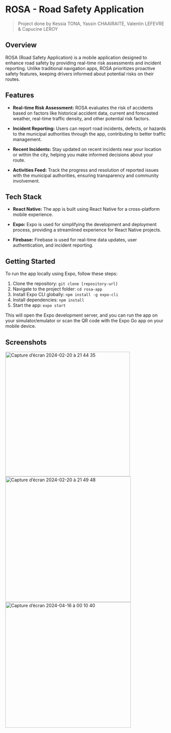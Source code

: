 # ROSA - Road Safety Application
> Project done by Kessia TONA, Yassin CHAAIRAITE, Valentin LEFEVRE & Capucine LEROY

## Overview

ROSA (Road Safety Application) is a mobile application designed to enhance road safety by providing real-time risk assessments and incident reporting. Unlike traditional navigation apps, ROSA prioritizes proactive safety features, keeping drivers informed about potential risks on their routes.

## Features

- **Real-time Risk Assessment:** ROSA evaluates the risk of accidents based on factors like historical accident data, current and forecasted weather, real-time traffic density, and other potential risk factors.

- **Incident Reporting:** Users can report road incidents, defects, or hazards to the municipal authorities through the app, contributing to better traffic management.

- **Recent Incidents:** Stay updated on recent incidents near your location or within the city, helping you make informed decisions about your route.

- **Activities Feed:** Track the progress and resolution of reported issues with the municipal authorities, ensuring transparency and community involvement.

## Tech Stack

- **React Native:** The app is built using React Native for a cross-platform mobile experience.

- **Expo:** Expo is used for simplifying the development and deployment process, providing a streamlined experience for React Native projects.

- **Firebase:** Firebase is used for real-time data updates, user authentication, and incident reporting.

## Getting Started

To run the app locally using Expo, follow these steps:

1. Clone the repository: `git clone [repository-url]`
2. Navigate to the project folder: `cd rosa-app`
3. Install Expo CLI globally: `npm install -g expo-cli`
4. Install dependencies: `npm install`
5. Start the app: `expo start`

This will open the Expo development server, and you can run the app on your simulator/emulator or scan the QR code with the Expo Go app on your mobile device.


## Screenshots  

<img width="390"  alt="Capture d’écran 2024-02-20 à 21 44 35" src="https://github.com/Kess4/RoSa/assets/91597783/931ea7f3-e4e4-4a89-8fd1-9bab7cbc8080">

<img width="393;" alt="Capture d’écran 2024-02-20 à 21 49 48" src="https://github.com/Kess4/RoSa/assets/91597783/c47771f1-677d-4b5a-9347-c656ffea04f8">
<img width="393" alt="Capture d’écran 2024-04-16 à 00 10 40" src="https://github.com/Kess4/RoSa/assets/91597783/644dc781-36bf-4ec0-b08e-9165913ea556">
